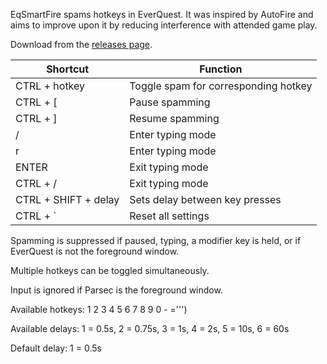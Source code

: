EqSmartFire spams hotkeys in EverQuest. It was inspired by AutoFire and aims to improve upon it by reducing 
interference with attended game play.

Download from the [releases page](https://github.com/grantoverby/EqSmartFire/releases/latest).

| Shortcut               | Function                             |
|------------------------|--------------------------------------|
| CTRL + hotkey          | Toggle spam for corresponding hotkey |
| CTRL + [               | Pause spamming                       |
| CTRL + ]               | Resume spamming                      |
| /                      | Enter typing mode                    |
| r                      | Enter typing mode                    |
| ENTER                  | Exit typing mode                     |
| CTRL + /               | Exit typing mode                     |
| CTRL + SHIFT + delay   | Sets delay between key presses       |
| CTRL + `               | Reset all settings                   |

Spamming is suppressed if paused, typing, a modifier key is held, or if EverQuest is not the foreground window.

Multiple hotkeys can be toggled simultaneously.

Input is ignored if Parsec is the foreground window.

Available hotkeys: 1 2 3 4 5 6 7 8 9 0 - =''')

Available delays: 1 = 0.5s, 2 = 0.75s, 3 = 1s, 4 = 2s, 5 = 10s, 6 = 60s

Default delay: 1 = 0.5s

